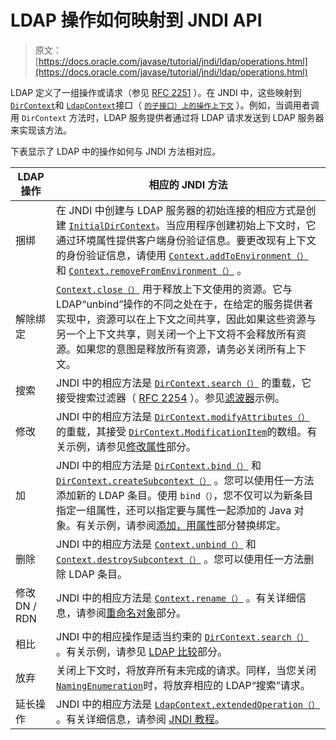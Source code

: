# LDAP 操作如何映射到 JNDI API

> 原文： [https://docs.oracle.com/javase/tutorial/jndi/ldap/operations.html](https://docs.oracle.com/javase/tutorial/jndi/ldap/operations.html)

LDAP 定义了一组操作或请求（参见 [RFC 2251](http://www.ietf.org/rfc/rfc2251.txt) ）。在 JNDI 中，这些映射到 [`DirContext`](https://docs.oracle.com/javase/8/docs/api/javax/naming/directory/DirContext.html)和 [`LdapContext`](https://docs.oracle.com/javase/8/docs/api/javax/naming/ldap/LdapContext.html)接口（ [`的子接口）上的操作上下文`](https://docs.oracle.com/javase/8/docs/api/javax/naming/Context.html) ）。例如，当调用者调用 `DirContext` 方法时，LDAP 服务提供者通过将 LDAP 请求发送到 LDAP 服务器来实现该方法。

下表显示了 LDAP 中的操作如何与 JNDI 方法相对应。

| LDAP 操作 | 相应的 JNDI 方法 |
| --- | --- |
| 捆绑 | 在 JNDI 中创建与 LDAP 服务器的初始连接的相应方式是创建 [`InitialDirContext`](https://docs.oracle.com/javase/8/docs/api/javax/naming/directory/InitialDirContext.html)。当应用程序创建初始上下文时，它通过环境属性提供客户端身份验证信息。要更改现有上下文的身份验证信息，请使用 [`Context.addToEnvironment（）`](https://docs.oracle.com/javase/8/docs/api/javax/naming/Context.html#addToEnvironment-java.lang.String-java.lang.Object-) 和 [`Context.removeFromEnvironment（）`](https://docs.oracle.com/javase/8/docs/api/javax/naming/Context.html#removeFromEnvironment-java.lang.String-) 。 |
| 解除绑定 | [`Context.close（）`](https://docs.oracle.com/javase/8/docs/api/javax/naming/Context.html#close) 用于释放上下文使用的资源。它与 LDAP“unbind”操作的不同之处在于，在给定的服务提供者实现中，资源可以在上下文之间共享，因此如果这些资源与另一个上下文共享，则关闭一个上下文将不会释放所有资源。如果您的意图是释放所有资源，请务必关闭所有上下文。 |
| 搜索 | JNDI 中的相应方法是 [`DirContext.search（）`](https://docs.oracle.com/javase/8/docs/api/javax/naming/directory/DirContext.html#search-java.lang.String-java.lang.String-javax.naming.directory.SearchControls-) 的重载，它接受搜索过滤器（ [RFC 2254](http://www.ietf.org/rfc/rfc2254.txt) ）。参见[滤波器](../ops/filter.html)示例。 |
| 修改 | JNDI 中的相应方法是 [`DirContext.modifyAttributes（）`](https://docs.oracle.com/javase/8/docs/api/javax/naming/directory/DirContext.html#modifyAttributes-java.lang.String-javax.naming.directory.ModificationItem:A-) 的重载，其接受 [`DirContext.ModificationItem`](https://docs.oracle.com/javase/8/docs/api/javax/naming/directory/ModificationItem.html)的数组。有关示例，请参见[修改属性](../ops/modattrs.html)部分。 |
| 加 | JNDI 中的相应方法是 [`DirContext.bind（）`](https://docs.oracle.com/javase/8/docs/api/javax/naming/directory/DirContext.html#bind-java.lang.String-java.lang.Object-javax.naming.directory.Attributes-) 和 [`DirContext.createSubcontext（）`](https://docs.oracle.com/javase/8/docs/api/javax/naming/directory/DirContext.html#createSubcontext-java.lang.String-javax.naming.directory.Attributes-) 。您可以使用任一方法添加新的 LDAP 条目。使用 `bind（）`，您不仅可以为新条目指定一组属性，还可以指定要与属性一起添加的 Java 对象。有关示例，请参阅[添加，用属性](../ops/bindattr.html)部分替换绑定。 |
| 删除 | JNDI 中的相应方法是 [`Context.unbind（）`](https://docs.oracle.com/javase/8/docs/api/javax/naming/Context.html#unbind-java.lang.String-) 和 [`Context.destroySubcontext（）`](https://docs.oracle.com/javase/8/docs/api/javax/naming/Context.html#destroySubcontext-java.lang.String-) 。您可以使用任一方法删除 LDAP 条目。 |
| 修改 DN / RDN | JNDI 中的相应方法是 [`Context.rename（）`](https://docs.oracle.com/javase/8/docs/api/javax/naming/Context.html#rename-java.lang.String-java.lang.String-) 。有关详细信息，请参阅[重命名对象](../ldap/rename.html)部分。 |
| 相比 | JNDI 中的相应操作是适当约束的 [`DirContext.search（）`](https://docs.oracle.com/javase/8/docs/api/javax/naming/directory/DirContext.html#search-java.lang.String-javax.naming.directory.Attributes-java.lang.String:A-) 。有关示例，请参见 [LDAP 比较](../ldap/compare.html)部分。 |
| 放弃 | 关闭上下文时，将放弃所有未完成的请求。同样，当您关闭 [`NamingEnumeration`](https://docs.oracle.com/javase/8/docs/api/javax/naming/NamingEnumeration.html)时，将放弃相应的 LDAP“搜索”请求。 |
| 延长操作 | JNDI 中的相应方法是 [`LdapContext.extendedOperation（）`](https://docs.oracle.com/javase/8/docs/api/javax/naming/ldap/LdapContext.html#extendedOperation-javax.naming.ldap.ExtendedRequest-) 。有关详细信息，请参阅 [JNDI 教程](https://docs.oracle.com/javase/jndi/tutorial/ldap/ext/index.html)。 |